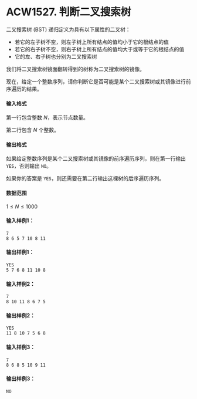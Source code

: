 # ACW1527. 判断二叉搜索树

二叉搜索树 (BST) 递归定义为具有以下属性的二叉树：

- 若它的左子树不空，则左子树上所有结点的值均小于它的根结点的值
- 若它的右子树不空，则右子树上所有结点的值均大于或等于它的根结点的值
- 它的左、右子树也分别为二叉搜索树

<!-- -->

我们将二叉搜索树镜面翻转得到的树称为二叉搜索树的镜像。

现在，给定一个整数序列，请你判断它是否可能是某个二叉搜索树或其镜像进行前序遍历的结果。

#### 输入格式

第一行包含整数 $N$，表示节点数量。

第二行包含 $N$ 个整数。

#### 输出格式

如果给定整数序列是某个二叉搜索树或其镜像的前序遍历序列，则在第一行输出 `YES`，否则输出 `NO`。

如果你的答案是 `YES`，则还需要在第二行输出这棵树的后序遍历序列。

#### 数据范围

$1 \le N \le 1000$

#### 输入样例1：

```
7
8 6 5 7 10 8 11
```

#### 输出样例1：

```
YES
5 7 6 8 11 10 8
```

#### 输入样例2：

```
7
8 10 11 8 6 7 5
```

#### 输出样例2：

```
YES
11 8 10 7 5 6 8
```

#### 输入样例3：

```
7
8 6 8 5 10 9 11
```

#### 输出样例3：

```
NO
```

